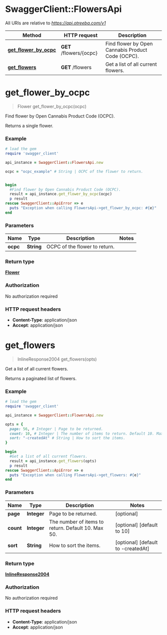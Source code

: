 # SwaggerClient::FlowersApi

All URIs are relative to *https://api.otreeba.com/v1*

Method | HTTP request | Description
------------- | ------------- | -------------
[**get_flower_by_ocpc**](FlowersApi.md#get_flower_by_ocpc) | **GET** /flowers/{ocpc} | Find flower by Open Cannabis Product Code (OCPC).
[**get_flowers**](FlowersApi.md#get_flowers) | **GET** /flowers | Get a list of all current flowers.


# **get_flower_by_ocpc**
> Flower get_flower_by_ocpc(ocpc)

Find flower by Open Cannabis Product Code (OCPC).

Returns a single flower.

### Example
```ruby
# load the gem
require 'swagger_client'

api_instance = SwaggerClient::FlowersApi.new

ocpc = "ocpc_example" # String | OCPC of the flower to return.


begin
  #Find flower by Open Cannabis Product Code (OCPC).
  result = api_instance.get_flower_by_ocpc(ocpc)
  p result
rescue SwaggerClient::ApiError => e
  puts "Exception when calling FlowersApi->get_flower_by_ocpc: #{e}"
end
```

### Parameters

Name | Type | Description  | Notes
------------- | ------------- | ------------- | -------------
 **ocpc** | **String**| OCPC of the flower to return. | 

### Return type

[**Flower**](Flower.md)

### Authorization

No authorization required

### HTTP request headers

 - **Content-Type**: application/json
 - **Accept**: application/json



# **get_flowers**
> InlineResponse2004 get_flowers(opts)

Get a list of all current flowers.

Returns a paginated list of flowers.

### Example
```ruby
# load the gem
require 'swagger_client'

api_instance = SwaggerClient::FlowersApi.new

opts = { 
  page: 56, # Integer | Page to be returned.
  count: 10, # Integer | The number of items to return. Default 10. Max 50.
  sort: "-createdAt" # String | How to sort the items.
}

begin
  #Get a list of all current flowers.
  result = api_instance.get_flowers(opts)
  p result
rescue SwaggerClient::ApiError => e
  puts "Exception when calling FlowersApi->get_flowers: #{e}"
end
```

### Parameters

Name | Type | Description  | Notes
------------- | ------------- | ------------- | -------------
 **page** | **Integer**| Page to be returned. | [optional] 
 **count** | **Integer**| The number of items to return. Default 10. Max 50. | [optional] [default to 10]
 **sort** | **String**| How to sort the items. | [optional] [default to -createdAt]

### Return type

[**InlineResponse2004**](InlineResponse2004.md)

### Authorization

No authorization required

### HTTP request headers

 - **Content-Type**: application/json
 - **Accept**: application/json



